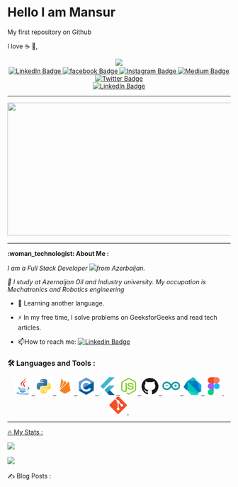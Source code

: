 # Hello I am Mansur

My first repository on Github

I love ☕ :pizza:,

<div id="header" align="center">
  <img src="https://media4.giphy.com/media/XxmK7dzlBRAYbMsRe8/giphy.gif?cid=ecf05e47kx215lezk70zutrcx9dshcf6jnmd0yxfrbwzcpza&rid=giphy.gif&ct=s">
</div>




<div id="badges" align="center">
  <a href="https://www.linkedin.com/in/mansur-sarxanov-b61606226/">
    <img src="https://img.shields.io/badge/LinkedIn-blue?style=for-the-badge&logo=linkedin&logoColor=white" alt="LinkedIn Badge"/>
  </a>
  <a href="https://www.facebook.com/mensur.serxanov.7">
    <img src="https://img.shields.io/badge/Facebook-blue?style=for-the-badge&logo=facebook&logoColor=white" alt="facebook Badge"/>
  </a>
  <a href="https://www.instagram.com/m3nsur_7/?next=%2F">
    <img src="https://img.shields.io/badge/Instagram-purple?style=for-the-badge&logo=instagram&logoColor=white" alt="Instagram Badge"/>
  </a>
  <a href="https://medium.com/@mansur.sarxanov">
    <img src="https://img.shields.io/badge/Medium-black?style=for-the-badge&logo=medium&logoColor=white" alt="Medium Badge"/>
  </a>
  <a href="https://twitter.com/MansurSarkhanov">
    <img src="https://img.shields.io/badge/Twitter-blue?style=for-the-badge&logo=twitter&logoColor=white" alt="Twitter Badge"/>
  </a>
</div>

<div align="center">
<a href="https://github.com/mensur056">
    <img src="https://media.giphy.com/media/WLI9aB0Hvw8jEUjlN8/giphy.gif" width="200" alt="LinkedIn Badge"/>
  </a>
  </div>
<hr/>




<div align="center">
  <img src="https://media.giphy.com/media/wwg1suUiTbCY8H8vIA/giphy-downsized-large.gif" width="600" height="300"/>
</div>
<hr>
<div>
  <b>:woman_technologist: About Me :</b>
  

<i>I am a Full Stack Developer <img src="https://media.giphy.com/media/WUlplcMpOCEmTGBtBW/giphy.gif" width="20">from Azerbaijan.</i>
  
<i>:telescope: I study at Azernaijan Oil and Industry university. My occupation is Mechatronics and Robotics engineering </i>
</div>

- :seedling: Learning another language.

- :zap: In my free time, I solve problems on GeeksforGeeks and read tech articles.

- :mailbox:How to reach me: [![Linkedin Badge](https://img.shields.io/badge/-mansur-blue?style=flat&logo=Linkedin&logoColor=white)](https://www.linkedin.com/in/mansur-sarxanov-b61606226/)
### :hammer_and_wrench: Languages and Tools :
<div align="center">
   <a href="https://www.java.com/en/">
  <img src="https://github.com/devicons/devicon/blob/master/icons/java/java-original.svg" title="Java" alt="Java" width="40" height="40"/>&nbsp;
      </a>
   <a href="https://www.python.org/">
  <img src="https://github.com/devicons/devicon/blob/master/icons/python/python-original.svg" title="Python" alt="Python" width="40" height="40"/>&nbsp;
  </a>
   <a href="https://firebase.google.com/?gclsrc=ds&gclsrc=ds&gclid=CIj0j5uvlPwCFTFGHQkdXsIBow">
     <img src="https://github.com/devicons/devicon/blob/master/icons/firebase/firebase-plain.svg" title="Spring" alt="Spring" width="40" height="40"/>&nbsp;
  </a>
   <a href="https://cplusplus.com/">     
  <img src="https://github.com/devicons/devicon/blob/master/icons/c/c-original.svg" title="Material UI" alt="Material UI" width="40" height="40"/>&nbsp;
  </a>
   <a href="https://flutter.dev/">  
  <img src="https://github.com/devicons/devicon/blob/master/icons/flutter/flutter-original.svg" title="Flutter" alt="Flutter" width="40" height="40"/>&nbsp;
  </a>
   <a href="https://nodejs.org/en/">     
  <img src="https://github.com/devicons/devicon/blob/master/icons/nodejs/nodejs-original.svg" title="Redux" alt="Redux " width="40" height="40"/>&nbsp;
  </a>
   <a href="https://github.com/"> 
     <img src="https://github.com/devicons/devicon/blob/master/icons/github/github-original.svg" title="HTML5" alt="HTML" width="40" height="40"/>&nbsp;
  </a>
   <a href="https://www.arduino.cc/">  
     <img src="https://github.com/devicons/devicon/blob/master/icons/arduino/arduino-original.svg" title="Gatsby"  alt="Gatsby" width="40" height="40"/>&nbsp;
  </a>
   <a href="https://dart.dev/">    
  <img src="https://github.com/devicons/devicon/blob/master/icons/dart/dart-original.svg" title="MySQL"  alt="MySQL" width="40" height="40"/>&nbsp;
  </a>
   <a href="https://www.figma.com/"> 
     <img src="https://github.com/devicons/devicon/blob/master/icons/figma/figma-original.svg" title="NodeJS" alt="NodeJS" width="40" height="40"/>&nbsp;
  </a>
   <a href="https://git-scm.com/">
     <img src="https://github.com/devicons/devicon/blob/master/icons/git/git-original.svg" title="Git" **alt="Git" width="40" height="40"/>&nbsp;
</div>
<hr>


:fire: My Stats :



<a><img src="https://github-readme-streak-stats.herokuapp.com?user=mensur056&theme=dark&hide_border=true&mode=weekly"/></a>
<div><img src="https://github-readme-stats.vercel.app/api/top-langs/?username=mensur056&theme=dark&hide_border=true&mode=weekly"/></div>
  
:writing_hand: Blog Posts :
